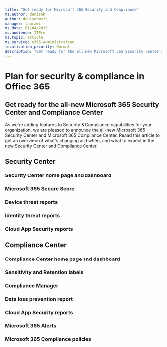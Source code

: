 ```yaml
---
title: "Get ready for Microsoft 365 Security and Compliance"
ms.author: deniseb
author: denisebmsft
manager: laurawi
ms.date: 01/04/2019
ms.audience: ITPro
ms.topic: article
ms.service: o365-administration
localization_priority: Normal
description: "Get ready for the all-new Microsoft 365 Security Center and Compliance Center"
---
```


# Plan for security &amp; compliance in Office 365

## Get ready for the all-new Microsoft 365 Security Center and Compliance Center

As we're adding features to Security & Compliance capabilities for your organization, we are pleased to announce the all-new Microsoft 365 Security Center and Microsoft 365 Compliance Center. Reaad this article to get an overview of what's changing and when, and what to expect in the new Security Center and Compliance Center.

## Security Center

### Security Center home page and dashboard

### Microsoft 365 Secure Score

### Device threat reports

### Identity threat reports

### Cloud App Security reports



## Compliance Center

### Compliance Center home page and dashboard

### Sensitivity and Retention labels

### Compliance Manager

### Data loss prevention report

### Cloud App Security reports

### Microsoft 365 Alerts

### Microsoft 365 Compliance policies